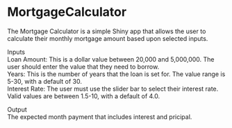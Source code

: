 # MortgageCalculator

The Mortgage Calculator is a simple Shiny app that allows the user to calculate their monthly mortgage amount based upon selected inputs. 

Inputs<br>
Loan Amount: This is a dollar value between 20,000 and 5,000,000. The user should enter the value that they need to borrow.<br>
Years: This is the number of years that the loan is set for. The value range is 5-30, with a default of 30.<br>
Interest Rate: The user must use the slider bar to select their interest rate. Valid values are between 1.5-10, with a default of 4.0. <br>

Output<br>
The expected month payment that includes interest and pricipal. 
